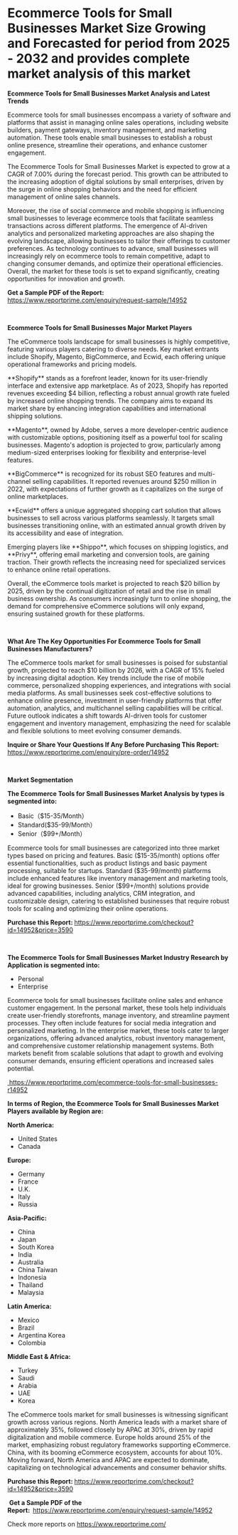 <p><h1>Ecommerce Tools for Small Businesses Market Size Growing and Forecasted for period from 2025 - 2032 and provides complete market analysis of this market</h1></p><p><strong>Ecommerce Tools for Small Businesses Market Analysis and Latest Trends</strong></p>
<p><p>Ecommerce tools for small businesses encompass a variety of software and platforms that assist in managing online sales operations, including website builders, payment gateways, inventory management, and marketing automation. These tools enable small businesses to establish a robust online presence, streamline their operations, and enhance customer engagement.</p><p>The Ecommerce Tools for Small Businesses Market is expected to grow at a CAGR of 7.00% during the forecast period. This growth can be attributed to the increasing adoption of digital solutions by small enterprises, driven by the surge in online shopping behaviors and the need for efficient management of online sales channels. </p><p>Moreover, the rise of social commerce and mobile shopping is influencing small businesses to leverage ecommerce tools that facilitate seamless transactions across different platforms. The emergence of AI-driven analytics and personalized marketing approaches are also shaping the evolving landscape, allowing businesses to tailor their offerings to customer preferences. As technology continues to advance, small businesses will increasingly rely on ecommerce tools to remain competitive, adapt to changing consumer demands, and optimize their operational efficiencies. Overall, the market for these tools is set to expand significantly, creating opportunities for innovation and growth.</p></p>
<p><strong>Get a Sample PDF of the Report:&nbsp;</strong> <a href="https://www.reportprime.com/enquiry/request-sample/14952?utm_campaign=2337&utm_medium=2&utm_source=Github&utm_content=ia&utm_term=20032025&utm_id=ecommerce-tools-for-small-businesses">https://www.reportprime.com/enquiry/request-sample/14952</a></p>
<p>&nbsp;</p>
<p><strong>Ecommerce Tools for Small Businesses Major Market Players</strong></p>
<p><p>The eCommerce tools landscape for small businesses is highly competitive, featuring various players catering to diverse needs. Key market entrants include Shopify, Magento, BigCommerce, and Ecwid, each offering unique operational frameworks and pricing models.</p><p>**Shopify** stands as a forefront leader, known for its user-friendly interface and extensive app marketplace. As of 2023, Shopify has reported revenues exceeding $4 billion, reflecting a robust annual growth rate fueled by increased online shopping trends. The company aims to expand its market share by enhancing integration capabilities and international shipping solutions.</p><p>**Magento**, owned by Adobe, serves a more developer-centric audience with customizable options, positioning itself as a powerful tool for scaling businesses. Magento's adoption is projected to grow, particularly among medium-sized enterprises looking for flexibility and enterprise-level features.</p><p>**BigCommerce** is recognized for its robust SEO features and multi-channel selling capabilities. It reported revenues around $250 million in 2022, with expectations of further growth as it capitalizes on the surge of online marketplaces.</p><p>**Ecwid** offers a unique aggregated shopping cart solution that allows businesses to sell across various platforms seamlessly. It targets small businesses transitioning online, with an estimated annual growth driven by its accessibility and ease of integration.</p><p>Emerging players like **Shippo**, which focuses on shipping logistics, and **Privy**, offering email marketing and conversion tools, are gaining traction. Their growth reflects the increasing need for specialized services to enhance online retail operations.</p><p>Overall, the eCommerce tools market is projected to reach $20 billion by 2025, driven by the continual digitization of retail and the rise in small business ownership. As consumers increasingly turn to online shopping, the demand for comprehensive eCommerce solutions will only expand, ensuring sustained growth for these platforms.</p></p>
<p>&nbsp;</p>
<p><strong>What Are The Key Opportunities For Ecommerce Tools for Small Businesses Manufacturers?</strong></p>
<p><p>The eCommerce tools market for small businesses is poised for substantial growth, projected to reach $10 billion by 2026, with a CAGR of 15% fueled by increasing digital adoption. Key trends include the rise of mobile commerce, personalized shopping experiences, and integrations with social media platforms. As small businesses seek cost-effective solutions to enhance online presence, investment in user-friendly platforms that offer automation, analytics, and multichannel selling capabilities will be critical. Future outlook indicates a shift towards AI-driven tools for customer engagement and inventory management, emphasizing the need for scalable and flexible solutions to meet evolving consumer demands.</p></p>
<p><strong>Inquire or Share Your Questions If Any Before Purchasing This Report:</strong> <a href="https://www.reportprime.com/enquiry/pre-order/14952?utm_campaign=2337&utm_medium=2&utm_source=Github&utm_content=ia&utm_term=20032025&utm_id=ecommerce-tools-for-small-businesses">https://www.reportprime.com/enquiry/pre-order/14952</a></p>
<p>&nbsp;</p>
<p><strong>Market Segmentation</strong></p>
<p><strong>The Ecommerce Tools for Small Businesses Market Analysis by types is segmented into:</strong></p>
<p><ul><li>Basic（$15-35/Month）</li><li>Standard($35-99/Month）</li><li>Senior（$99+/Month）</li></ul></p>
<p><p>Ecommerce tools for small businesses are categorized into three market types based on pricing and features. Basic ($15-35/month) options offer essential functionalities, such as product listings and basic payment processing, suitable for startups. Standard ($35-99/month) platforms include enhanced features like inventory management and marketing tools, ideal for growing businesses. Senior ($99+/month) solutions provide advanced capabilities, including analytics, CRM integration, and customizable design, catering to established businesses that require robust tools for scaling and optimizing their online operations.</p></p>
<p><strong>Purchase this Report:&nbsp;</strong><a href="https://www.reportprime.com/checkout?id=14952&price=3590&utm_campaign=2337&utm_medium=2&utm_source=Github&utm_content=ia&utm_term=20032025&utm_id=ecommerce-tools-for-small-businesses">https://www.reportprime.com/checkout?id=14952&price=3590</a></p>
<p>&nbsp;</p>
<p><strong>The Ecommerce Tools for Small Businesses Market Industry Research by Application is segmented into:</strong></p>
<p><ul><li>Personal</li><li>Enterprise</li></ul></p>
<p><p>Ecommerce tools for small businesses facilitate online sales and enhance customer engagement. In the personal market, these tools help individuals create user-friendly storefronts, manage inventory, and streamline payment processes. They often include features for social media integration and personalized marketing. In the enterprise market, these tools cater to larger organizations, offering advanced analytics, robust inventory management, and comprehensive customer relationship management systems. Both markets benefit from scalable solutions that adapt to growth and evolving consumer demands, ensuring efficient operations and increased sales potential.</p></p>
<p><a href="https://www.reportprime.com/ecommerce-tools-for-small-businesses-r14952?utm_campaign=2337&utm_medium=2&utm_source=Github&utm_content=ia&utm_term=20032025&utm_id=ecommerce-tools-for-small-businesses">&nbsp;https://www.reportprime.com/ecommerce-tools-for-small-businesses-r14952</a></p>
<p><strong>In terms of Region, the Ecommerce Tools for Small Businesses Market Players available by Region are:</strong></p>
<p>
    <p> <strong> North America: </strong>
        <ul>
            <li>United States</li>
            <li>Canada</li>
        </ul>
        </p> 
    <p> <strong> Europe: </strong>
        <ul>
            <li>Germany</li>
            <li>France</li>
            <li>U.K.</li>
            <li>Italy</li>
            <li>Russia</li>
        </ul>
        </p> 
    <p> <strong> Asia-Pacific: </strong>
        <ul>
            <li>China</li>
            <li>Japan</li>
            <li>South Korea</li>
            <li>India</li>
            <li>Australia</li>
            <li>China Taiwan</li>
            <li>Indonesia</li>
            <li>Thailand</li>
            <li>Malaysia</li>
        </ul>
        </p> 
    <p> <strong> Latin America: </strong>
        <ul>
            <li>Mexico</li>
            <li>Brazil</li>
            <li>Argentina Korea</li>
            <li>Colombia</li>
        </ul>
        </p> 
    <p> <strong> Middle East & Africa: </strong>
        <ul>
            <li>Turkey</li>
            <li>Saudi</li>
            <li>Arabia</li>
            <li>UAE</li>
            <li>Korea</li>
        </ul>
    </p>
    </p>
<p><p>The eCommerce tools market for small businesses is witnessing significant growth across various regions. North America leads with a market share of approximately 35%, followed closely by APAC at 30%, driven by rapid digitalization and mobile commerce. Europe holds around 25% of the market, emphasizing robust regulatory frameworks supporting eCommerce. China, with its booming eCommerce ecosystem, accounts for about 10%. Moving forward, North America and APAC are expected to dominate, capitalizing on technological advancements and consumer behavior shifts.</p></p>
<p><strong>Purchase this Report: </strong><a href="https://www.reportprime.com/checkout?id=14952&price=3590&utm_campaign=2337&utm_medium=2&utm_source=Github&utm_content=ia&utm_term=20032025&utm_id=ecommerce-tools-for-small-businesses">https://www.reportprime.com/checkout?id=14952&price=3590</a></p>
<p>&nbsp;<strong>Get a Sample PDF of the Report:&nbsp;&nbsp;</strong><a href="https://www.reportprime.com/enquiry/request-sample/14952?utm_campaign=2337&utm_medium=2&utm_source=Github&utm_content=ia&utm_term=20032025&utm_id=ecommerce-tools-for-small-businesses">https://www.reportprime.com/enquiry/request-sample/14952</a></p>
<p><strong></strong></p>
<p>Check more reports on <a href="https://www.reportprime.com/?utm_campaign=2337&utm_medium=2&utm_source=Github&utm_content=ia&utm_term=20032025&utm_id=ecommerce-tools-for-small-businesses">https://www.reportprime.com/</a></p>